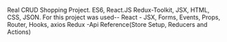 Real CRUD Shopping Project.
ES6, React.JS Redux-Toolkit, JSX, HTML, CSS, JSON.
For this project was used--
React - JSX, Forms, Events, Props, Router, Hooks, axios
Redux -Api Reference(Store Setup, Reducers and Actions)
